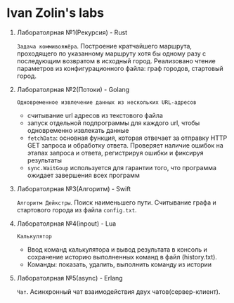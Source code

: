 # Ivan Zolin's labs

1. Лаборатолрная №1(Рекурсия) - Rust

    `Задача коммивояжёра`. Построение кратчайшего маршрута, проходящего по указанному маршруту хотя бы одному разу с последующим возвратом в исходный город. Реализовано чтение параметров из конфигурационного файла: граф городов, стартовый город.

2. Лаборатолрная №2(Потоки) - Golang

    `Одновременное извлечение данных из нескольких URL-адресов`
    * считывание url адресов из текстового файла
    * запуск отдельной подпрограммы для каждого url, чтобы одновременно извлекать данные
    * `fetchData`: основная функция, которая отвечает за отправку HTTP GET запроса и обработку ответа. Проверяет наличие ошибок на этапах запроса и ответа, регистрируя ошибки и фиксируя результаты
    * `sync.WaitGoup` используется для гарантии того, что программа ожидает завершения всех программ
3. Лаборатолрная №3(Алгоритм) - Swift

    `Алгоритм Дейкстры`. Поиск наименьшего пути. Считывание графа и стартового города из файла `config.txt`.

4. Лаборатолрная №4(inpout) - Lua

    `Калькулятор`
    * Ввод команд калькулятора и вывод результата в консоль и сохранение историю выполненных команд в файл (history.txt).
    * Команды: показать, удалить, выполнить команду из истории

5. Лаборатолрная №5(async) - Erlang

    `Чат`. Асинхронный чат взаимодействия двух чатов(сервер-клиент).
